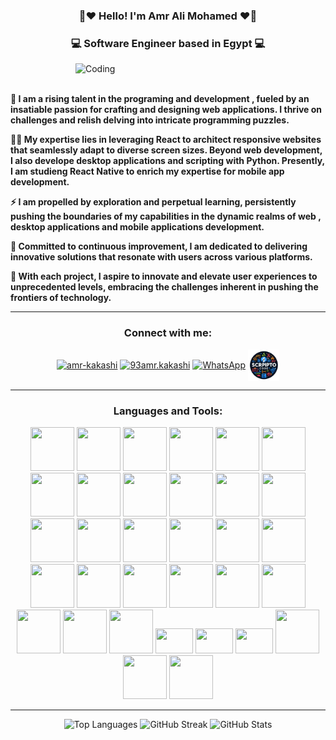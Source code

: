 

# <h3 align="center">🌺❤️ Hello! I'm Amr Ali Mohamed ❤️🌺</h3>

<h3 align="center">💻 Software Engineer based in Egypt 💻</h3>

<img align="right" alt="Coding" width="400" src="https://user-images.githubusercontent.com/74038190/229223263-cf2e4b07-2615-4f87-9c38-e37600f8381a.gif">
<br><br>

**🚀 I am a rising talent in the programing and development , fueled by an insatiable passion for crafting and designing web applications. I thrive on challenges and relish delving into intricate programming puzzles.**

**👨‍💻 My expertise lies in leveraging React to architect responsive websites that seamlessly adapt to diverse screen sizes. Beyond web development, I also develope desktop applications and scripting with Python. Presently, I am studieng React Native to enrich my expertise for mobile app development.**

**⚡ I am propelled by exploration and perpetual learning, persistently pushing the boundaries of my capabilities in the dynamic realms of web , desktop applications and mobile applications development.**

**🌌 Committed to continuous improvement, I am dedicated to delivering innovative solutions that resonate with users across various platforms.**

**🌠 With each project, I aspire to innovate and elevate user experiences to unprecedented levels, embracing the challenges inherent in pushing the frontiers of technology.**
<hr>

<h3 align="center">Connect with me:</h3>
<p align="center">
  <a href="https://linkedin.com/in/amr-kakashi" target="_blank"><img align="center" src="https://raw.githubusercontent.com/rahuldkjain/github-profile-readme-generator/master/src/images/icons/Social/linked-in-alt.svg" alt="amr-kakashi" height="50" width="50" /></a>
  <a href="https://fb.com/93amr.kakashi" target="_blank"><img align="center" src="https://raw.githubusercontent.com/rahuldkjain/github-profile-readme-generator/master/src/images/icons/Social/facebook.svg" alt="93amr.kakashi" height="50" width="50" /></a>
  <a href="https://wa.me/0201029404662" target="_blank"><img align="center" src="https://github.com/gauravghongde/social-icons/blob/master/SVG/Color/WhatsApp.svg" alt="WhatsApp" height="50" width="50" /></a>
  <a href="https://portfolio-tw-ts.vercel.app" target="_blank"><img align="center" src="https://github.com/93amrkakashi/93amrkakashi/blob/amr.kakashi/coding.png" alt="My Portfolio" height="50" width="50" /></a>
</p>

<hr>
<h3 align=center>Languages and Tools:</h3>
<p align=center><img src=https://cdn.jsdelivr.net/gh/devicons/devicon@latest/icons/html5/html5-original-wordmark.svg height=70 width=70> <img src=https://cdn.jsdelivr.net/gh/devicons/devicon@latest/icons/css3/css3-original-wordmark.svg height=70 width=70> <img src=https://cdn.jsdelivr.net/gh/devicons/devicon@latest/icons/javascript/javascript-original.svg height=70 width=70> <img src=https://cdn.jsdelivr.net/gh/devicons/devicon@latest/icons/typescript/typescript-original.svg height=70 width=70> <img src=https://cdn.jsdelivr.net/gh/devicons/devicon@latest/icons/python/python-original-wordmark.svg height=70 width=70> <img src=https://cdn.jsdelivr.net/gh/devicons/devicon@latest/icons/graphql/graphql-plain-wordmark.svg height=70 width=70> <img src=https://cdn.jsdelivr.net/gh/devicons/devicon@latest/icons/react/react-original-wordmark.svg height=70 width=70> <img src=https://cdn.jsdelivr.net/gh/devicons/devicon@latest/icons/nextjs/nextjs-original.svg height=70 width=70> <img src=https://cdn.jsdelivr.net/gh/devicons/devicon@latest/icons/jquery/jquery-original-wordmark.svg height=70 width=70> <img src=https://cdn.jsdelivr.net/gh/devicons/devicon@latest/icons/redux/redux-original.svg height=70 width=70> <img src=https://cdn.jsdelivr.net/gh/devicons/devicon@latest/icons/sass/sass-original.svg height=70 width=70> <img src=https://cdn.jsdelivr.net/gh/devicons/devicon@latest/icons/bootstrap/bootstrap-original-wordmark.svg height=70 width=70> <img src=https://cdn.jsdelivr.net/gh/devicons/devicon@latest/icons/tailwindcss/tailwindcss-original.svg height=70 width=70> <img src=https://cdn.jsdelivr.net/gh/devicons/devicon@latest/icons/materialui/materialui-original.svg height=70 width=70> <img src=https://cdn.jsdelivr.net/gh/devicons/devicon@latest/icons/nodejs/nodejs-original-wordmark.svg height=70 width=70> <img src=https://cdn.jsdelivr.net/gh/devicons/devicon@latest/icons/express/express-original-wordmark.svg height=70 width=70> <img src=https://cdn.jsdelivr.net/gh/devicons/devicon@latest/icons/mongodb/mongodb-original-wordmark.svg height=70 width=70> <img src=https://cdn.jsdelivr.net/gh/devicons/devicon@latest/icons/firebase/firebase-original-wordmark.svg height=70 width=70> <img src=https://www.svgrepo.com/show/354398/strapi.svg height=70 width=70> <img src=https://cdn.jsdelivr.net/gh/devicons/devicon@latest/icons/qt/qt-original.svg height=70 width=70> <img src=https://cdn.jsdelivr.net/gh/devicons/devicon@latest/icons/sqlite/sqlite-original-wordmark.svg height=70 width=70> <img src=https://cdn.jsdelivr.net/gh/devicons/devicon@latest/icons/git/git-original-wordmark.svg height=70 width=70> <img src=https://cdn.jsdelivr.net/gh/devicons/devicon@latest/icons/github/github-original-wordmark.svg height=70 width=70> <img src=https://cdn.jsdelivr.net/gh/devicons/devicon@latest/icons/npm/npm-original-wordmark.svg height=70 width=70> <img src=https://cdn.jsdelivr.net/gh/devicons/devicon@latest/icons/yarn/yarn-original-wordmark.svg height=70 width=70> <img src=https://cdn.jsdelivr.net/gh/devicons/devicon@latest/icons/vitejs/vitejs-original.svg height=70 width=70> <img src=https://cdn.jsdelivr.net/gh/devicons/devicon@latest/icons/gulp/gulp-plain.svg height=70 width=70> <img src=https://cdn.icon-icons.com/icons2/2699/PNG/512/pugjs_logo_icon_168890.png height=40 width=60> <img src=https://uxwing.com/wp-content/themes/uxwing/download/brands-and-social-media/pwa-icon.png height=40 width=60> <img src=https://cdn.icon-icons.com/icons2/2699/PNG/512/asana_logo_icon_167830.png height=40 width=60> <img src=https://cdn.jsdelivr.net/gh/devicons/devicon@latest/icons/wordpress/wordpress-original.svg height=70 width=70> <img src=https://cdn.jsdelivr.net/gh/devicons/devicon@latest/icons/postman/postman-original.svg height=70 width=70> <img src=https://cdn.jsdelivr.net/gh/devicons/devicon@latest/icons/vscode/vscode-original-wordmark.svg height=70 width=70>

<hr>

<p align="center">
  <img src="https://github-readme-stats.vercel.app/api/top-langs?username=93amrkakashi&show_icons=true&locale=en&layout=compact" alt="Top Languages" width="29%" height="auto" />
  <img src="https://github-readme-streak-stats.herokuapp.com/?user=93amrkakashi" alt="GitHub Streak" width="29%" height="auto" />
 <img src="https://github-readme-stats.vercel.app/api?username=93amrkakashi&show_icons=true&locale=en" alt="GitHub Stats" width="29%" height="auto" />
</p>


<p align="center">
  
</p>
